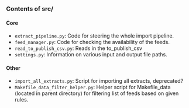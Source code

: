 ### Contents of src/

#### Core
- `extract_pipeline.py`:
    Code for steering the whole import pipeline.
- `feed_manager.py`:
    Code for checking the availability of the feeds.
- `read_to_publish_csv.py`:
    Reads in the to_publish_csv
- `settings.py`:
    Information on various input and output file paths.

#### Other

- `import_all_extracts.py`:
    Script for importing all extracts, deprecated?
- `Makefile_data_filter_helper.py`:
    Helper script for Makefile_data (located in parent directory) for
    filtering list of feeds based on given rules.

